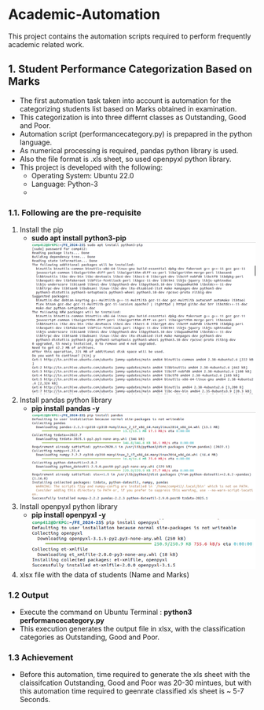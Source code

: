 # Academic-Automation

This project contains the automation scripts required to perform frequently academic related work.
## 1. Student Performance Categorization Based on Marks
- The first automation task taken into account is automation for the categorizing students list based on Marks obtained in examination.
- This categorization is into three differnt classes as Outstanding, Good and Poor.
- Automation script (performancecategory.py) is prepapred in the python language.
- As numerical processing is required, pandas python library is used.
- Also the file format is .xls sheet, so used openpyxl python library.
- This project is developed with the following:
  - Operating System: Ubuntu 22.0
  - Language: Python-3
  - 
### 1.1. Following are the pre-requisite
1. Install the pip
   - **sudo apt install python3-pip**
     ![Pip Installation](pipinstallation.png)
3. Install pandas python library
   - **pip install pandas -y**
     ![pandas installation](pandasinstallation.png)
4. Install openpyxl python library
   - **pip install openpyxl -y**
     ![openpyxl installation](openxls_installation.jpeg)
5. xlsx file with the data of students (Name and Marks)


### 1.2 Output
- Execute the command on Ubuntu Terminal : **python3 performancecategory.py**
- This execution generates the output file in xlsx, with the classification categories as Outstanding, Good and Poor.
  
### 1.3 Achievement
- Before this automation, time required to generate the xls sheet with the claissifcation Outstanding, Good and Poor was 20-30 mintues, but with this automation time required to geenrate classified xls sheet is ~ 5-7 Seconds.

      
 
